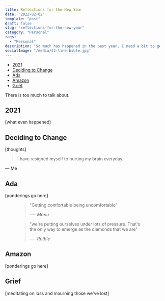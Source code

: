 ```yaml
---
title: Reflections for the New Year
date: "2022-02-02"
template: "post"
draft: false
slug: "reflections-for-the-new-year"
category: "Personal"
tags:
  - "Personal"
description: "So much has happened in the past year, I need a bit to get a handle on it all."
socialImage: "/media/42-line-bible.jpg"
---
```


- [2021](#2021)
- [Deciding to Change](#deciding-to-change)
- [Ada](#ada)
- [Amazon](#amazon)
- [Grief](#grief)

There is too much to talk about.


## 2021

[what even happened]

## Deciding to Change

[thoughts]

> I have resigned myself to hurting my brain everyday.
>
— Me

## Ada

[ponderings go here]

<figure>
	<blockquote>
		<p>
        "Getting comfortable being uncomfortable"</p>
		<footer>
			<cite>—- Manu</cite>
		</footer>
	</blockquote>
</figure>


<figure>
	<blockquote>
		<p>
        "we're putting ourselves under lots of pressure. That's the only way to emerge as the diamonds that we are"</p>
		<footer>
			<cite>—- Ruthie</cite>
		</footer>
	</blockquote>
</figure>


## Amazon

[ponderings go here]

## Grief

[meditating on loss and mourning those we've lost]